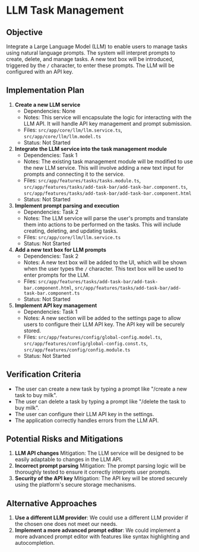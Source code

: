 # LLM Task Management

## Objective

Integrate a Large Language Model (LLM) to enable users to manage tasks using natural language prompts. The system will interpret prompts to create, delete, and manage tasks. A new text box will be introduced, triggered by the `/` character, to enter these prompts. The LLM will be configured with an API key.

## Implementation Plan

1. **Create a new LLM service**
   - Dependencies: None
   - Notes: This service will encapsulate the logic for interacting with the LLM API. It will handle API key management and prompt submission.
   - Files: `src/app/core/llm/llm.service.ts`, `src/app/core/llm/llm.model.ts`
   - Status: Not Started
2. **Integrate the LLM service into the task management module**
   - Dependencies: Task 1
   - Notes: The existing task management module will be modified to use the new LLM service. This will involve adding a new text input for prompts and connecting it to the service.
   - Files: `src/app/features/tasks/tasks.module.ts`, `src/app/features/tasks/add-task-bar/add-task-bar.component.ts`, `src/app/features/tasks/add-task-bar/add-task-bar.component.html`
   - Status: Not Started
3. **Implement prompt parsing and execution**
   - Dependencies: Task 2
   - Notes: The LLM service will parse the user's prompts and translate them into actions to be performed on the tasks. This will include creating, deleting, and updating tasks.
   - Files: `src/app/core/llm/llm.service.ts`
   - Status: Not Started
4. **Add a new text box for LLM prompts**
   - Dependencies: Task 2
   - Notes: A new text box will be added to the UI, which will be shown when the user types the `/` character. This text box will be used to enter prompts for the LLM.
   - Files: `src/app/features/tasks/add-task-bar/add-task-bar.component.html`, `src/app/features/tasks/add-task-bar/add-task-bar.component.ts`
   - Status: Not Started
5. **Implement API key management**
   - Dependencies: Task 1
   - Notes: A new section will be added to the settings page to allow users to configure their LLM API key. The API key will be securely stored.
   - Files: `src/app/features/config/global-config.model.ts`, `src/app/features/config/global-config.const.ts`, `src/app/features/config/config.module.ts`
   - Status: Not Started

## Verification Criteria

- The user can create a new task by typing a prompt like "/create a new task to buy milk".
- The user can delete a task by typing a prompt like "/delete the task to buy milk".
- The user can configure their LLM API key in the settings.
- The application correctly handles errors from the LLM API.

## Potential Risks and Mitigations

1. **LLM API changes**
   Mitigation: The LLM service will be designed to be easily adaptable to changes in the LLM API.
2. **Incorrect prompt parsing**
   Mitigation: The prompt parsing logic will be thoroughly tested to ensure it correctly interprets user prompts.
3. **Security of the API key**
   Mitigation: The API key will be stored securely using the platform's secure storage mechanisms.

## Alternative Approaches

1. **Use a different LLM provider**: We could use a different LLM provider if the chosen one does not meet our needs.
2. **Implement a more advanced prompt editor**: We could implement a more advanced prompt editor with features like syntax highlighting and autocompletion.
